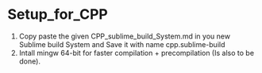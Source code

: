 # Setup_for_CPP
  1. Copy paste the given CPP_sublime_build_System.md in you new Sublime build System and Save it with name cpp.sublime-build
  2. Intall mingw 64-bit for faster compilation + precompilation (Is also to be done).
